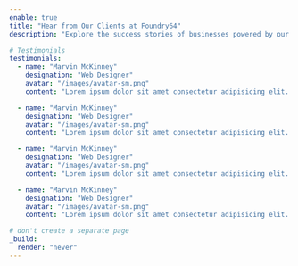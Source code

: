 ```yaml
---
enable: true
title: "Hear from Our Clients at Foundry64"
description: "Explore the success stories of businesses powered by our solutions. See what they say about partnering with Foundry64"

# Testimonials
testimonials:
  - name: "Marvin McKinney"
    designation: "Web Designer"
    avatar: "/images/avatar-sm.png"
    content: "Lorem ipsum dolor sit amet consectetur adipisicing elit. Qui iusto illo molestias, assumenda expedita commodi inventore non itaque molestiae voluptatum dolore, facilis sapiente, repellat veniam."

  - name: "Marvin McKinney"
    designation: "Web Designer"
    avatar: "/images/avatar-sm.png"
    content: "Lorem ipsum dolor sit amet consectetur adipisicing elit. Qui iusto illo molestias, assumenda expedita commodi inventore non itaque molestiae voluptatum dolore, facilis sapiente, repellat veniam."

  - name: "Marvin McKinney"
    designation: "Web Designer"
    avatar: "/images/avatar-sm.png"
    content: "Lorem ipsum dolor sit amet consectetur adipisicing elit. Qui iusto illo molestias, assumenda expedita commodi inventore non itaque molestiae voluptatum dolore, facilis sapiente, repellat veniam."

  - name: "Marvin McKinney"
    designation: "Web Designer"
    avatar: "/images/avatar-sm.png"
    content: "Lorem ipsum dolor sit amet consectetur adipisicing elit. Qui iusto illo molestias, assumenda expedita commodi inventore non itaque molestiae voluptatum dolore, facilis sapiente, repellat veniam."

# don't create a separate page
_build:
  render: "never"
---
```

